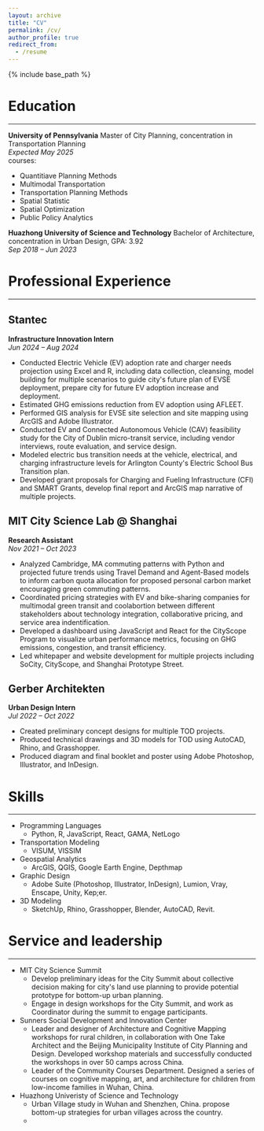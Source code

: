 ```yaml
---
layout: archive
title: "CV"
permalink: /cv/
author_profile: true
redirect_from:
  - /resume
---
```


{% include base_path %}

# Education
---

**University of Pennsylvania** 
Master of City Planning, concentration in Transportation Planning  
*Expected May 2025*  
courses:
- Quantitiave Planning Methods
- Multimodal Transportation
- Transportation Planning Methods
- Spatial Statistic
- Spatial Optimization
- Public Policy Analytics


**Huazhong University of Science and Technology** 
Bachelor of Architecture, concentration in Urban Design, GPA: 3.92  
*Sep 2018 – Jun 2023*  


# Professional Experience
---

## Stantec  
**Infrastructure Innovation Intern**  
*Jun 2024 – Aug 2024*  

- Conducted Electric Vehicle (EV) adoption rate and charger needs projection using Excel and R, including data collection, cleansing, model building for multiple scenarios to guide city's future plan of EVSE deployment, prepare city for future EV adoption increase and deployment.
- Estimated GHG emissions reduction from EV adoption using AFLEET.
- Performed GIS analysis for EVSE site selection and site mapping using ArcGIS and Adobe Illustrator.
- Conducted EV and Connected Autonomous Vehicle (CAV) feasibility study for the City of Dublin micro-transit service, including vendor interviews, route evaluation, and service design.
- Modeled electric bus transition needs at the vehicle, electrical, and charging infrastructure levels for Arlington County's Electric School Bus Transition plan.
- Developed grant proposals for Charging and Fueling Infrastructure (CFI) and SMART Grants, develop final report and ArcGIS map narrative of multiple projects.

## MIT City Science Lab @ Shanghai  
**Research Assistant**  
*Nov 2021 – Oct 2023*  

- Analyzed Cambridge, MA commuting patterns with Python and projected future trends using Travel Demand and Agent-Based models to inform carbon quota allocation for proposed personal carbon market encouraging green commuting patterns. 
- Coordinated pricing strategies with EV and bike-sharing companies for multimodal green transit and coolabortion between different stakeholders about technology integration, collaborative pricing, and service area indentification.
- Developed a dashboard using JavaScript and React for the CityScope Program to visualize urban performance metrics, focusing on GHG emissions, congestion, and transit efficiency.
- Led whitepaper and website development for multiple projects including SoCity, CityScope, and Shanghai Prototype Street.

## Gerber Architekten  
**Urban Design Intern**  
*Jul 2022 – Oct 2022*  

- Created preliminary concept designs for multiple TOD projects.
- Produced technical drawings and 3D models for TOD using AutoCAD, Rhino, and Grasshopper.
- Produced diagram and final booklet and poster using Adobe Photoshop, Illustrator, and InDesign.

# Skills
---

* Programming Languages
  - Python, R, JavaScript, React, GAMA, NetLogo
* Transportation Modeling
  - VISUM, VISSIM
* Geospatial Analytics
  - ArcGIS, QGIS, Google Earth Engine, Depthmap
* Graphic Design
  - Adobe Suite (Photoshop, Illustrator, InDesign), Lumion, Vray, Enscape, Unity, Kep;er. 
* 3D Modeling
  - SketchUp, Rhino, Grasshopper, Blender, AutoCAD, Revit.
  
# Service and leadership
---
* MIT City Science Summit
  - Develop preliminary ideas for the City Summit about collective decision making for city's land use planning to provide potential prototype for bottom-up urban planning.
  - Engage in design workshops for the City Summit, and work as Coordinator during the summit to engage participants.
* Sunners Social Development and Innovation Center
  - Leader and designer of Architecture and Cognitive Mapping workshops for rural children, in collaboration with One Take Architect and the Beijing Municipality Institute of City Planning and Design. Developed workshop materials and successfully conducted the workshops in over 50 camps across China.
  - Leader of the Community Courses Department. Designed a series of courses on cognitive mapping, art, and architecture for children from low-income families in Wuhan, China.
* Huazhong Univeristy of Science and Technology
  - Urban Village study in Wuhan and Shenzhen, China. propose bottom-up strategies for urban villages across the country. 
  - 